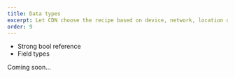 ```yaml
---
title: Data types
excerpt: Let CDN choose the recipe based on device, network, location or language
order: 9
---
```


* Strong bool reference
* Field types

Coming soon…